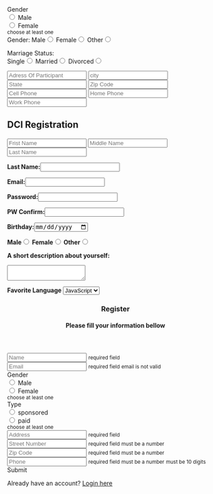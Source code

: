
  </div>
        <div class="form-item box-item">
          <div class="form-item-triple">
            <div class="radio-label"> 
              <label class="label">Gender</label>
            </div>
            <div class="form-item"> 
              <input id="Male" type="radio" name="gender" value="Male" data-once>
              <label for="Male">Male</label>
            </div>
            <div class="form-item"> 
              <input id="Female" type="radio" name="gender" value="Female" data-once>
              <label for="Female">Female</label>
            </div>
          </div>
          <small class="errorOnce"><i class="fa fa-asterisk" aria-hidden="true"></i> choose at least one</small>
        </div>   
Gender:    
<label>Male<input type="radio" name="gender" value="male"></label>
<label>Female<input type="radio" name="gender" value="female"></label> 
<label>Other<input type="radio" name="gender" value="decline"></label> <space> <space> <space>     
    
Marriage Status:   
<label>Single<input type="radio" name="marriage" value="Single"></label>
<label>Married<input type="radio" name="marriage" value="Married"></label>
<label>Divorced<input type="radio" name="marriage" value="Divorced"></label>   

<input type="text" name="adress" placeholder="Adress Of Participant" data-required data-number>   
<input type="text" name="city" placeholder="city" data-required data-number> <space> <space> <input type="text" name="state" placeholder="State" data-required data-number> <space> <space> <input type="text" name="zCode" placeholder="Zip Code" data-required data-number>   
<space> <space> <space>
<div class="form-item box-item">
<input type="text" name="phoneCell" placeholder="Cell Phone" data-required data-number data-count="10"> <space> <space> <input type="text" name="phoneHome" placeholder="Home Phone" data-required data-number data-count="10">  <space> <space> <input type="text" name="phoneWork" placeholder="Work Phone" data-required data-number data-count="10"
            

<form>  
    <head>  
        <h2>DCI Registration</h2>
    </head>
    <body>
        <h4>    
            <p>
                <input type="text" name="name" placeholder="Frist Name" data-required> <space> <space> <space> <input type="text" name="nameMiddle" placeholder="Middle Name"> <space> <space> <space> <input type="text" name="nameFamily" placeholder="Last Name" data-required>
            </p>
            <p>
                <label>Last Name:<input type="text" name="last name"></label>
            </p>
            <p>
                <lable>Email:<input type="text" name="email"></lable>
            </p>
            <p>
                <label>Password:<input type="password" name="password"></label>
            </p>
            <p>
                <label> PW Confirm:<input type="password" name="password"></label>
            </p>
            <p>
                <label> Birthday:<input type="date" name="birthday"></label>
            </p>
            <p>
                <label>Male<input type="radio" name="gender" value="male"></label>
                <label>Female<input type="radio" name="gender" value="female"></label>
                <label>Other<input type="radio" name="gender" value="decline"></label>
            <p>
                <label>A short description about yourself:</label>
            </p>
            <p>
                <textarea name="A short description about yourself:"></textarea>
            </p>
            <p>
                <label>Favorite Language</label> 
                <select name="Language">
                    <option value="JavaScript">JavaScript</option>
                    <option value="Python">Python</option>
                    <option value="C++">C++</option>
                </select>
            </p>
        </h3>
    </body>
</form>

</html>







<div class="row">
  <section class="section">
    <header>
      <h3>Register</h3>
      <h4>Please fill your information bellow</h4>
    </header>
    <main>
      <form>
        <div class="form-item box-item">
          <input type="text" name="name" placeholder="Name" data-required>
          <small class="errorReq"><i class="fa fa-asterisk" aria-hidden="true"></i> required field</small>
        </div>
        <div class="form-item box-item">
          <input type="email" name="email" placeholder="Email" data-email data-required>
          <small class="errorReq"><i class="fa fa-asterisk" aria-hidden="true"></i> required field</small>
          <small class="errorEmail"><i class="fa fa-asterisk" aria-hidden="true"></i> email is not valid</small>
        </div>
        <div class="form-item box-item">
          <div class="form-item-triple">
            <div class="radio-label"> 
              <label class="label">Gender</label>
            </div>
            <div class="form-item"> 
              <input id="Male" type="radio" name="gender" value="Male" data-once>
              <label for="Male">Male</label>
            </div>
            <div class="form-item"> 
              <input id="Female" type="radio" name="gender" value="Female" data-once>
              <label for="Female">Female</label>
            </div>
          </div>
          <small class="errorOnce"><i class="fa fa-asterisk" aria-hidden="true"></i> choose at least one</small>
        </div>
        <div class="form-item box-item">
          <div class="form-item-triple">
            <div class="radio-label"> 
              <label class="label">Type</label>
            </div>
            <div class="form-item"> 
              <input id="sponsored" type="radio" name="gender2" value="sponsored" data-once>
              <label for="sponsored">sponsored</label>
            </div>
            <div class="form-item"> 
              <input id="paid" type="radio" name="gender2" value="paid" data-once>
              <label for="paid">paid</label>
            </div>
          </div>
          <small class="errorOnce"><i class="fa fa-asterisk" aria-hidden="true"></i> choose at least one</small>
        </div>
        <div class="form-item box-item">
          <input type="text" name="address" placeholder="Address" data-required>
          <small class="errorReq"><i class="fa fa-asterisk" aria-hidden="true"></i> required field</small>
        </div>
        <div class="form-item-double box-item">
          <div class="form-item ">
            <input type="text" name="strNumber" placeholder="Street Number" data-required data-number>
            <small class="errorReq"><i class="fa fa-asterisk" aria-hidden="true"></i> required field</small>
            <small class="errorNum"><i class="fa fa-asterisk" aria-hidden="true"></i> must be a number</small>
          </div>
          <div class="form-item">
            <input type="text" name="zCode" placeholder="Zip Code" data-required data-number>
            <small class="errorReq"><i class="fa fa-asterisk" aria-hidden="true"></i> required field</small>
            <small class="errorNum"><i class="fa fa-asterisk" aria-hidden="true"></i> must be a number</small>
          </div>
        </div>
        <div class="form-item box-item">
          <input type="text" name="phone" placeholder="Phone" data-required data-number data-count="10">
          <small class="errorReq"><i class="fa fa-asterisk" aria-hidden="true"></i> required field</small>
          <small class="errorNum"><i class="fa fa-asterisk" aria-hidden="true"></i> must be a number</small>
          <small class="errorChar"><i class="fa fa-asterisk" aria-hidden="true"></i> must be 10 digits</small>
        </div>
        <div class="form-item">
          <span id="submit" class="submit">Submit</span>
        </div>
      </form>
    </main>
    <footer>
      <p>Already have an account? <a href="#">Login here</a></p>
    </footer>
    <i class="wave"></i>
  </section>
</div>


